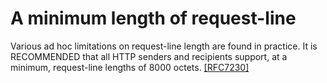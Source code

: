 # A minimum length of request-line 

Various ad hoc limitations on request-line length are found in practice. It is RECOMMENDED that all HTTP senders and recipients support, at a minimum, request-line lengths of 8000 octets.
[[RFC7230]](https://tools.ietf.org/html/rfc7230#page-22) 
